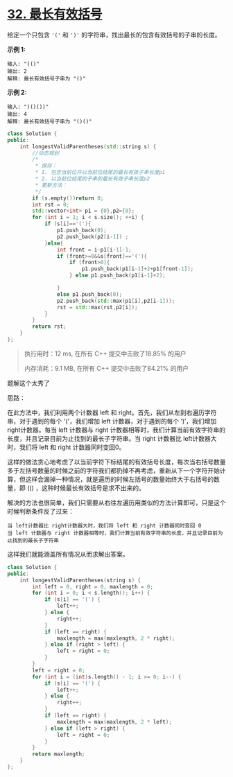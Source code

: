 # [32. 最长有效括号](https://leetcode-cn.com/problems/longest-valid-parentheses/)

给定一个只包含 `'('` 和 `')'` 的字符串，找出最长的包含有效括号的子串的长度。

**示例 1:**

```
输入: "(()"
输出: 2
解释: 最长有效括号子串为 "()"
```

**示例 2:**

```
输入: ")()())"
输出: 4
解释: 最长有效括号子串为 "()()"
```

```c++
class Solution {
public:
    int longestValidParentheses(std::string s) {
        //动态规划
        /*
         * 保存：
         * 1. 包含当前位并以当前位结尾的最长有效子串长度p1
         * 2. 以当前位结尾的子串的最长有效子串长度p2
         * 更新方法：
         */
        if (s.empty())return 0;
        int rst = 0;
        std::vector<int> p1 = {0},p2={0};
        for (int i = 1; i < s.size(); ++i) {
            if (s[i]=='('){
                p1.push_back(0);
                p2.push_back(p2[i-1]) ;
            }else{
                int front = i-p1[i-1]-1;
                if (front>=0&&s[front]=='('){
                    if (front>0){
                        p1.push_back(p1[i-1]+2+p1[front-1]);
                    } else p1.push_back(p1[i-1]+2);

                }
                else p1.push_back(0);
                p2.push_back(std::max(p1[i],p2[i-1]));
                rst = std::max(rst,p2[i]);
            }
        }
        return rst;
    }
};
```

> 执行用时：12 ms, 在所有 C++ 提交中击败了18.85% 的用户
>
> 内存消耗：9.1 MB, 在所有 C++ 提交中击败了84.21% 的用户

题解这个太秀了

思路：

在此方法中，我们利用两个计数器 left 和 right。首先，我们从左到右遍历字符串，对于遇到的每个 '('，我们增加 left 计数器，对于遇到的每个 ‘)’，我们增加 right计数器。每当 left 计数器与 right 计数器相等时，我们计算当前有效字符串的长度，并且记录目前为止找到的最长子字符串。当 right 计数器比 left计数器大时，我们将 left 和 right 计数器同时变回0。

这样的做法贪心地考虑了以当前字符下标结尾的有效括号长度，每次当右括号数量多于左括号数量的时候之前的字符我们都扔掉不再考虑，重新从下一个字符开始计算，但这样会漏掉一种情况，就是遍历的时候左括号的数量始终大于右括号的数量，即 (() ，这种时候最长有效括号是求不出来的。

解决的方法也很简单，我们只需要从右往左遍历用类似的方法计算即可，只是这个时候判断条件反了过来：

    当 left计数器比 right计数器大时，我们将 left 和 right 计数器同时变回 0
    当 left 计数器与 right 计数器相等时，我们计算当前有效字符串的长度，并且记录目前为止找到的最长子字符串

这样我们就能涵盖所有情况从而求解出答案。

```c++
class Solution {
public:
    int longestValidParentheses(string s) {
        int left = 0, right = 0, maxlength = 0;
        for (int i = 0; i < s.length(); i++) {
            if (s[i] == '(') {
                left++;
            } else {
                right++;
            }
            if (left == right) {
                maxlength = max(maxlength, 2 * right);
            } else if (right > left) {
                left = right = 0;
            }
        }
        left = right = 0;
        for (int i = (int)s.length() - 1; i >= 0; i--) {
            if (s[i] == '(') {
                left++;
            } else {
                right++;
            }
            if (left == right) {
                maxlength = max(maxlength, 2 * left);
            } else if (left > right) {
                left = right = 0;
            }
        }
        return maxlength;
    }
};
```


